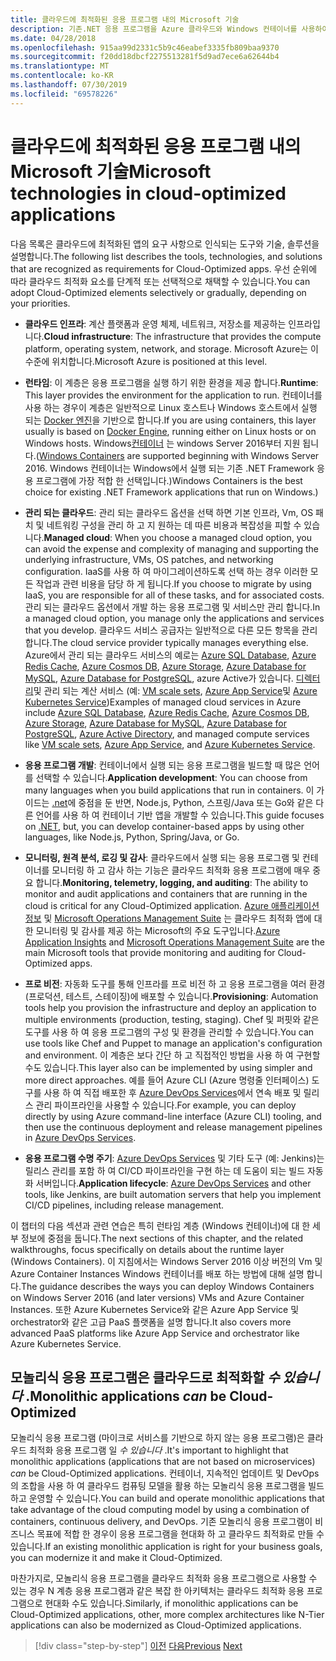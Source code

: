 ```yaml
---
title: 클라우드에 최적화된 응용 프로그램 내의 Microsoft 기술
description: 기존.NET 응용 프로그램을 Azure 클라우드와 Windows 컨테이너를 사용하여 최신화 | 클라우드에 최적화된 응용 프로그램 내의 Microsoft 기술
ms.date: 04/28/2018
ms.openlocfilehash: 915aa99d2331c5b9c46eabef3335fb809baa9370
ms.sourcegitcommit: f20dd18dbcf2275513281f5d9ad7ece6a62644b4
ms.translationtype: MT
ms.contentlocale: ko-KR
ms.lasthandoff: 07/30/2019
ms.locfileid: "69578226"
---
```

# <a name="microsoft-technologies-in-cloud-optimized-applications"></a><span data-ttu-id="d1af4-103">클라우드에 최적화된 응용 프로그램 내의 Microsoft 기술</span><span class="sxs-lookup"><span data-stu-id="d1af4-103">Microsoft technologies in cloud-optimized applications</span></span>

<span data-ttu-id="d1af4-104">다음 목록은 클라우드에 최적화된 앱의 요구 사항으로 인식되는 도구와 기술, 솔루션을 설명합니다.</span><span class="sxs-lookup"><span data-stu-id="d1af4-104">The following list describes the tools, technologies, and solutions that are recognized as requirements for Cloud-Optimized apps.</span></span> <span data-ttu-id="d1af4-105">우선 순위에 따라 클라우드 최적화 요소를 단계적 또는 선택적으로 채택할 수 있습니다.</span><span class="sxs-lookup"><span data-stu-id="d1af4-105">You can adopt Cloud-Optimized elements selectively or gradually, depending on your priorities.</span></span>

- <span data-ttu-id="d1af4-106">**클라우드 인프라**: 계산 플랫폼과 운영 체제, 네트워크, 저장소를 제공하는 인프라입니다.</span><span class="sxs-lookup"><span data-stu-id="d1af4-106">**Cloud infrastructure**: The infrastructure that provides the compute platform, operating system, network, and storage.</span></span> <span data-ttu-id="d1af4-107">Microsoft Azure는 이 수준에 위치합니다.</span><span class="sxs-lookup"><span data-stu-id="d1af4-107">Microsoft Azure is positioned at this level.</span></span>

- <span data-ttu-id="d1af4-108">**런타임**: 이 계층은 응용 프로그램을 실행 하기 위한 환경을 제공 합니다.</span><span class="sxs-lookup"><span data-stu-id="d1af4-108">**Runtime**: This layer provides the environment for the application to run.</span></span> <span data-ttu-id="d1af4-109">컨테이너를 사용 하는 경우이 계층은 일반적으로 Linux 호스트나 Windows 호스트에서 실행 되는 [Docker 엔진](https://docs.docker.com/engine/)을 기반으로 합니다.</span><span class="sxs-lookup"><span data-stu-id="d1af4-109">If you are using containers, this layer usually is based on [Docker Engine](https://docs.docker.com/engine/), running either on Linux hosts or on Windows hosts.</span></span> <span data-ttu-id="d1af4-110">Windows[컨테이너](https://docs.microsoft.com/virtualization/windowscontainers/about/) 는 windows Server 2016부터 지원 됩니다.</span><span class="sxs-lookup"><span data-stu-id="d1af4-110">([Windows Containers](https://docs.microsoft.com/virtualization/windowscontainers/about/) are supported beginning with Windows Server 2016.</span></span> <span data-ttu-id="d1af4-111">Windows 컨테이너는 Windows에서 실행 되는 기존 .NET Framework 응용 프로그램에 가장 적합 한 선택입니다.)</span><span class="sxs-lookup"><span data-stu-id="d1af4-111">Windows Containers is the best choice for existing .NET Framework applications that run on Windows.)</span></span>

- <span data-ttu-id="d1af4-112">**관리 되는 클라우드**: 관리 되는 클라우드 옵션을 선택 하면 기본 인프라, Vm, OS 패치 및 네트워킹 구성을 관리 하 고 지 원하는 데 따른 비용과 복잡성을 피할 수 있습니다.</span><span class="sxs-lookup"><span data-stu-id="d1af4-112">**Managed cloud**: When you choose a managed cloud option, you can avoid the expense and complexity of managing and supporting the underlying infrastructure, VMs, OS patches, and networking configuration.</span></span> <span data-ttu-id="d1af4-113">IaaS를 사용 하 여 마이그레이션하도록 선택 하는 경우 이러한 모든 작업과 관련 비용을 담당 하 게 됩니다.</span><span class="sxs-lookup"><span data-stu-id="d1af4-113">If you choose to migrate by using IaaS, you are responsible for all of these tasks, and for associated costs.</span></span> <span data-ttu-id="d1af4-114">관리 되는 클라우드 옵션에서 개발 하는 응용 프로그램 및 서비스만 관리 합니다.</span><span class="sxs-lookup"><span data-stu-id="d1af4-114">In a managed cloud option, you manage only the applications and services that you develop.</span></span> <span data-ttu-id="d1af4-115">클라우드 서비스 공급자는 일반적으로 다른 모든 항목을 관리 합니다.</span><span class="sxs-lookup"><span data-stu-id="d1af4-115">The cloud service provider typically manages everything else.</span></span> <span data-ttu-id="d1af4-116">Azure에서 관리 되는 클라우드 서비스의 예로는 [Azure SQL Database](https://azure.microsoft.com/services/sql-database), [Azure Redis Cache](https://azure.microsoft.com/services/cache/), [Azure Cosmos DB](https://azure.microsoft.com/services/cosmos-db/), [Azure Storage](https://azure.microsoft.com/services/storage/), [Azure Database for MySQL](https://azure.microsoft.com/services/mysql/), [Azure Database for PostgreSQL](https://azure.microsoft.com/services/postgresql/), azure Active가 있습니다. [ 디렉터리](https://azure.microsoft.com/services/active-directory/)및 관리 되는 계산 서비스 (예: [VM scale sets](https://azure.microsoft.com/services/virtual-machine-scale-sets/), [Azure App Service](https://azure.microsoft.com/services/app-service/)및 [Azure Kubernetes Service](https://azure.microsoft.com/services/container-service/))</span><span class="sxs-lookup"><span data-stu-id="d1af4-116">Examples of managed cloud services in Azure include [Azure SQL Database](https://azure.microsoft.com/services/sql-database), [Azure Redis Cache](https://azure.microsoft.com/services/cache/), [Azure Cosmos DB](https://azure.microsoft.com/services/cosmos-db/), [Azure Storage](https://azure.microsoft.com/services/storage/), [Azure Database for MySQL](https://azure.microsoft.com/services/mysql/), [Azure Database for PostgreSQL](https://azure.microsoft.com/services/postgresql/), [Azure Active Directory](https://azure.microsoft.com/services/active-directory/), and managed compute services like [VM scale sets](https://azure.microsoft.com/services/virtual-machine-scale-sets/), [Azure App Service](https://azure.microsoft.com/services/app-service/), and [Azure Kubernetes Service](https://azure.microsoft.com/services/container-service/).</span></span>

- <span data-ttu-id="d1af4-117">**응용 프로그램 개발**: 컨테이너에서 실행 되는 응용 프로그램을 빌드할 때 많은 언어를 선택할 수 있습니다.</span><span class="sxs-lookup"><span data-stu-id="d1af4-117">**Application development**: You can choose from many languages when you build applications that run in containers.</span></span> <span data-ttu-id="d1af4-118">이 가이드는 [.net](https://www.microsoft.com/net)에 중점을 둔 반면, Node.js, Python, 스프링/Java 또는 Go와 같은 다른 언어를 사용 하 여 컨테이너 기반 앱을 개발할 수 있습니다.</span><span class="sxs-lookup"><span data-stu-id="d1af4-118">This guide focuses on [.NET](https://www.microsoft.com/net), but, you can develop container-based apps by using other languages, like Node.js, Python, Spring/Java, or Go.</span></span>

- <span data-ttu-id="d1af4-119">**모니터링, 원격 분석, 로깅 및 감사**: 클라우드에서 실행 되는 응용 프로그램 및 컨테이너를 모니터링 하 고 감사 하는 기능은 클라우드 최적화 응용 프로그램에 매우 중요 합니다.</span><span class="sxs-lookup"><span data-stu-id="d1af4-119">**Monitoring, telemetry, logging, and auditing**: The ability to monitor and audit applications and containers that are running in the cloud is critical for any Cloud-Optimized application.</span></span> <span data-ttu-id="d1af4-120">[Azure 애플리케이션 정보](https://azure.microsoft.com/services/application-insights/) 및 [Microsoft Operations Management Suite](https://www.microsoft.com/cloud-platform/operations-management-suite) 는 클라우드 최적화 앱에 대 한 모니터링 및 감사를 제공 하는 Microsoft의 주요 도구입니다.</span><span class="sxs-lookup"><span data-stu-id="d1af4-120">[Azure Application Insights](https://azure.microsoft.com/services/application-insights/) and [Microsoft Operations Management Suite](https://www.microsoft.com/cloud-platform/operations-management-suite) are the main Microsoft tools that provide monitoring and auditing for Cloud-Optimized apps.</span></span>

- <span data-ttu-id="d1af4-121">**프로 비전**: 자동화 도구를 통해 인프라를 프로 비전 하 고 응용 프로그램을 여러 환경 (프로덕션, 테스트, 스테이징)에 배포할 수 있습니다.</span><span class="sxs-lookup"><span data-stu-id="d1af4-121">**Provisioning**: Automation tools help you provision the infrastructure and deploy an application to multiple environments (production, testing, staging).</span></span> <span data-ttu-id="d1af4-122">Chef 및 퍼핏와 같은 도구를 사용 하 여 응용 프로그램의 구성 및 환경을 관리할 수 있습니다.</span><span class="sxs-lookup"><span data-stu-id="d1af4-122">You can use tools like Chef and Puppet to manage an application's configuration and environment.</span></span> <span data-ttu-id="d1af4-123">이 계층은 보다 간단 하 고 직접적인 방법을 사용 하 여 구현할 수도 있습니다.</span><span class="sxs-lookup"><span data-stu-id="d1af4-123">This layer also can be implemented by using simpler and more direct approaches.</span></span> <span data-ttu-id="d1af4-124">예를 들어 Azure CLI (Azure 명령줄 인터페이스) 도구를 사용 하 여 직접 배포한 후 [Azure DevOps Services](https://azure.microsoft.com/services/devops/)에서 연속 배포 및 릴리스 관리 파이프라인을 사용할 수 있습니다.</span><span class="sxs-lookup"><span data-stu-id="d1af4-124">For example, you can deploy directly by using Azure command-line interface (Azure CLI) tooling, and then use the continuous deployment and release management pipelines in [Azure DevOps Services](https://azure.microsoft.com/services/devops/).</span></span>

- <span data-ttu-id="d1af4-125">**응용 프로그램 수명 주기**: [Azure DevOps Services](https://azure.microsoft.com/services/devops/) 및 기타 도구 (예: Jenkins)는 릴리스 관리를 포함 하 여 CI/CD 파이프라인을 구현 하는 데 도움이 되는 빌드 자동화 서버입니다.</span><span class="sxs-lookup"><span data-stu-id="d1af4-125">**Application lifecycle**: [Azure DevOps Services](https://azure.microsoft.com/services/devops/) and other tools, like Jenkins, are built automation servers that help you implement CI/CD pipelines, including release management.</span></span>

<span data-ttu-id="d1af4-126">이 챕터의 다음 섹션과 관련 연습은 특히 런타임 계층 (Windows 컨테이너)에 대 한 세부 정보에 중점을 둡니다.</span><span class="sxs-lookup"><span data-stu-id="d1af4-126">The next sections of this chapter, and the related walkthroughs, focus specifically on details about the runtime layer (Windows Containers).</span></span> <span data-ttu-id="d1af4-127">이 지침에서는 Windows Server 2016 이상 버전의 Vm 및 Azure Container Instances Windows 컨테이너를 배포 하는 방법에 대해 설명 합니다.</span><span class="sxs-lookup"><span data-stu-id="d1af4-127">The guidance describes the ways you can deploy Windows Containers on Windows Server 2016 (and later versions) VMs and Azure Container Instances.</span></span> <span data-ttu-id="d1af4-128">또한 Azure Kubernetes Service와 같은 Azure App Service 및 orchestrator와 같은 고급 PaaS 플랫폼을 설명 합니다.</span><span class="sxs-lookup"><span data-stu-id="d1af4-128">It also covers more advanced PaaS platforms like Azure App Service and orchestrator like Azure Kubernetes Service.</span></span>

## <a name="monolithic-applications-can-be-cloud-optimized"></a><span data-ttu-id="d1af4-129">모놀리식 응용 프로그램은 클라우드로 최적화할 *수 있습니다* .</span><span class="sxs-lookup"><span data-stu-id="d1af4-129">Monolithic applications *can* be Cloud-Optimized</span></span>

<span data-ttu-id="d1af4-130">모놀리식 응용 프로그램 (마이크로 서비스를 기반으로 하지 않는 응용 프로그램)은 클라우드 최적화 응용 프로그램 일 *수 있습니다* .</span><span class="sxs-lookup"><span data-stu-id="d1af4-130">It's important to highlight that monolithic applications (applications that are not based on microservices) *can* be Cloud-Optimized applications.</span></span> <span data-ttu-id="d1af4-131">컨테이너, 지속적인 업데이트 및 DevOps의 조합을 사용 하 여 클라우드 컴퓨팅 모델을 활용 하는 모놀리식 응용 프로그램을 빌드하고 운영할 수 있습니다.</span><span class="sxs-lookup"><span data-stu-id="d1af4-131">You can build and operate monolithic applications that take advantage of the cloud computing model by using a combination of containers, continuous delivery, and DevOps.</span></span> <span data-ttu-id="d1af4-132">기존 모놀리식 응용 프로그램이 비즈니스 목표에 적합 한 경우이 응용 프로그램을 현대화 하 고 클라우드 최적화로 만들 수 있습니다.</span><span class="sxs-lookup"><span data-stu-id="d1af4-132">If an existing monolithic application is right for your business goals, you can modernize it and make it Cloud-Optimized.</span></span>

<span data-ttu-id="d1af4-133">마찬가지로, 모놀리식 응용 프로그램을 클라우드 최적화 응용 프로그램으로 사용할 수 있는 경우 N 계층 응용 프로그램과 같은 복잡 한 아키텍처는 클라우드 최적화 응용 프로그램으로 현대화 수도 있습니다.</span><span class="sxs-lookup"><span data-stu-id="d1af4-133">Similarly, if monolithic applications can be Cloud-Optimized applications, other, more complex architectures like N-Tier applications can also be modernized as Cloud-Optimized applications.</span></span>

>[!div class="step-by-step"]
><span data-ttu-id="d1af4-134">[이전](reasons-to-modernize-existing-net-apps-to-cloud-optimized-applications.md)
>[다음](what-about-cloud-native-applications.md)</span><span class="sxs-lookup"><span data-stu-id="d1af4-134">[Previous](reasons-to-modernize-existing-net-apps-to-cloud-optimized-applications.md)
[Next](what-about-cloud-native-applications.md)</span></span>
